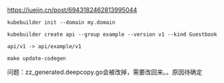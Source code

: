 https://juejin.cn/post/6943182462813995044

```
kubebuilder init --domain my.domain
```

```
kubebuilder create api --group example --version v1 --kind Guestbook
```

```
api/v1 -> api/example/v1
```

```
make update-codegen
```

问题：zz_generated.deepcopy.go会被改掉，需要改回来。。原因待确定
